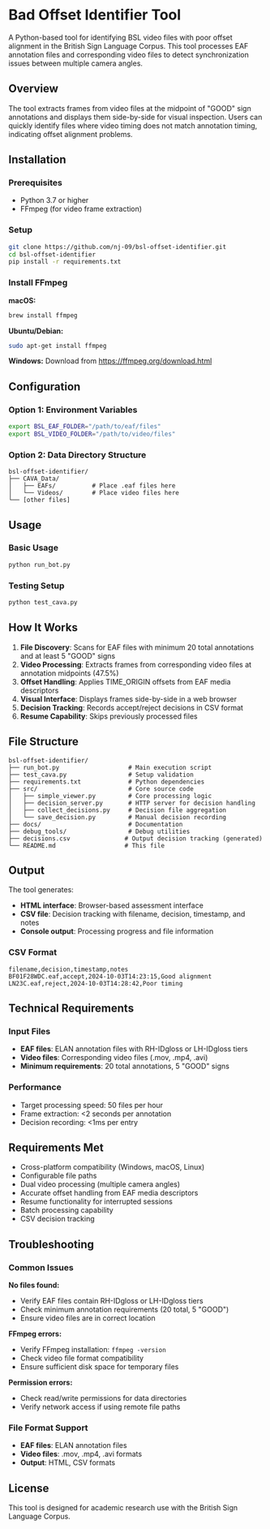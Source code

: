 # Bad Offset Identifier Tool

A Python-based tool for identifying BSL video files with poor offset alignment in the British Sign Language Corpus. This tool processes EAF annotation files and corresponding video files to detect synchronization issues between multiple camera angles.

## Overview

The tool extracts frames from video files at the midpoint of "GOOD" sign annotations and displays them side-by-side for visual inspection. Users can quickly identify files where video timing does not match annotation timing, indicating offset alignment problems.

## Installation

### Prerequisites

- Python 3.7 or higher
- FFmpeg (for video frame extraction)

### Setup

```bash
git clone https://github.com/nj-09/bsl-offset-identifier.git
cd bsl-offset-identifier
pip install -r requirements.txt
```

### Install FFmpeg

**macOS:**
```bash
brew install ffmpeg
```

**Ubuntu/Debian:**
```bash
sudo apt-get install ffmpeg
```

**Windows:**
Download from https://ffmpeg.org/download.html

## Configuration

### Option 1: Environment Variables
```bash
export BSL_EAF_FOLDER="/path/to/eaf/files"
export BSL_VIDEO_FOLDER="/path/to/video/files"
```

### Option 2: Data Directory Structure
```
bsl-offset-identifier/
├── CAVA_Data/
│   ├── EAFs/          # Place .eaf files here
│   └── Videos/        # Place video files here
└── [other files]
```

## Usage

### Basic Usage
```bash
python run_bot.py
```

### Testing Setup
```bash
python test_cava.py
```

## How It Works

1. **File Discovery**: Scans for EAF files with minimum 20 total annotations and at least 5 "GOOD" signs
2. **Video Processing**: Extracts frames from corresponding video files at annotation midpoints (47.5%)
3. **Offset Handling**: Applies TIME_ORIGIN offsets from EAF media descriptors
4. **Visual Interface**: Displays frames side-by-side in a web browser
5. **Decision Tracking**: Records accept/reject decisions in CSV format
6. **Resume Capability**: Skips previously processed files

## File Structure

```
bsl-offset-identifier/
├── run_bot.py                   # Main execution script
├── test_cava.py                 # Setup validation
├── requirements.txt             # Python dependencies
├── src/                         # Core source code
│   ├── simple_viewer.py         # Core processing logic
│   ├── decision_server.py       # HTTP server for decision handling
│   ├── collect_decisions.py     # Decision file aggregation
│   └── save_decision.py         # Manual decision recording
├── docs/                        # Documentation
├── debug_tools/                 # Debug utilities
├── decisions.csv               # Output decision tracking (generated)
└── README.md                   # This file
```

## Output

The tool generates:
- **HTML interface**: Browser-based assessment interface
- **CSV file**: Decision tracking with filename, decision, timestamp, and notes
- **Console output**: Processing progress and file information

### CSV Format
```csv
filename,decision,timestamp,notes
BF01F28WDC.eaf,accept,2024-10-03T14:23:15,Good alignment
LN23C.eaf,reject,2024-10-03T14:28:42,Poor timing
```

## Technical Requirements

### Input Files
- **EAF files**: ELAN annotation files with RH-IDgloss or LH-IDgloss tiers
- **Video files**: Corresponding video files (.mov, .mp4, .avi)
- **Minimum requirements**: 20 total annotations, 5 "GOOD" signs

### Performance
- Target processing speed: 50 files per hour
- Frame extraction: <2 seconds per annotation
- Decision recording: <1ms per entry

## Requirements Met

- Cross-platform compatibility (Windows, macOS, Linux)
- Configurable file paths
- Dual video processing (multiple camera angles)
- Accurate offset handling from EAF media descriptors
- Resume functionality for interrupted sessions
- Batch processing capability
- CSV decision tracking

## Troubleshooting

### Common Issues

**No files found:**
- Verify EAF files contain RH-IDgloss or LH-IDgloss tiers
- Check minimum annotation requirements (20 total, 5 "GOOD")
- Ensure video files are in correct location

**FFmpeg errors:**
- Verify FFmpeg installation: `ffmpeg -version`
- Check video file format compatibility
- Ensure sufficient disk space for temporary files

**Permission errors:**
- Check read/write permissions for data directories
- Verify network access if using remote file paths

### File Format Support
- **EAF files**: ELAN annotation files
- **Video files**: .mov, .mp4, .avi formats
- **Output**: HTML, CSV formats

## License

This tool is designed for academic research use with the British Sign Language Corpus.